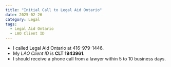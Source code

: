 ```yaml
---
title: "Initial Call to Legal Aid Ontario"
date: 2025-02-26
category: Legal
tags: 
  - Legal Aid Ontario
  - LAO Client ID
---
```

* I called Legal Aid Ontario at 416-979-1446.
* My *LAO Client ID* is **CLT 1943961**.
* I should receive a phone call from a lawyer within 5 to 10 business days.
